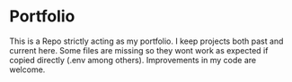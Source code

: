 # Portfolio
This is a Repo strictly acting as my portfolio.
I keep projects both past and current here.
Some files are missing so they wont work as expected if copied directly (.env among others).
Improvements in my code are welcome. 
